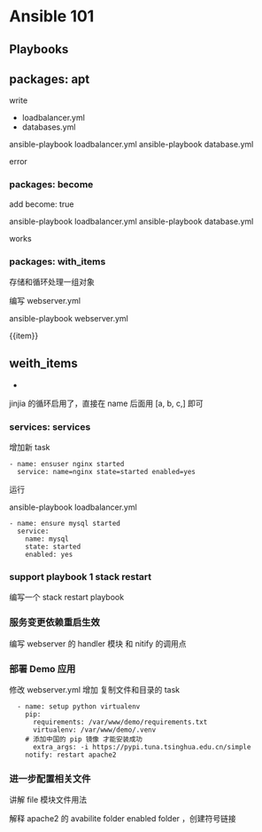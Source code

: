 # Ansible 101


## Playbooks

## packages: apt

write

* loadbalancer.yml
* databases.yml

ansible-playbook loadbalancer.yml
ansible-playbook database.yml

error

### packages: become

add become: true 

ansible-playbook loadbalancer.yml
ansible-playbook database.yml

works

### packages: with_items

存储和循环处理一组对象

编写 webserver.yml

ansible-playbook webserver.yml

{{item}}

weith_items
  - 
  - 

jinjia 的循环启用了，直接在 name 后面用 [a, b, c,] 即可

### services: services

增加新 task

    - name: ensuser nginx started
      service: name=nginx state=started enabled=yes

运行

ansible-playbook loadbalancer.yml

    - name: ensure mysql started
      service: 
        name: mysql 
        state: started 
        enabled: yes

### support playbook 1 stack restart

编写一个 stack restart playbook

### 服务变更依赖重启生效

编写 webserver 的 handler 模块 和 nitify 的调用点

### 部署 Demo 应用

修改 webserver.yml 增加 复制文件和目录的 task

      - name: setup python virtualenv
        pip:
          requirements: /var/www/demo/requirements.txt
          virtualenv: /var/www/demo/.venv
        # 添加中国的 pip 镜像 才能安装成功
          extra_args: -i https://pypi.tuna.tsinghua.edu.cn/simple
        notify: restart apache2

### 进一步配置相关文件

讲解 file 模块文件用法

解释 apache2 的 avabilite folder enabled folder ，创建符号链接


